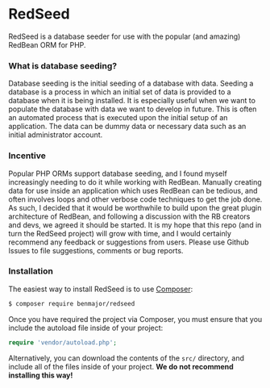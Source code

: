 # RedSeed

RedSeed is a database seeder for use with the popular (and amazing) RedBean ORM for PHP. 

### What is database seeding?

Database seeding is the initial seeding of a database with data. Seeding a database is a process in which an initial set of data is provided to a database when it is being installed. It is especially useful when we want to populate the database with data we want to develop in future. This is often an automated process that is executed upon the initial setup of an application. The data can be dummy data or necessary data such as an initial administrator account. 

### Incentive

Popular PHP ORMs support database seeding, and I found myself increasingly needing to do it while working with RedBean. Manually creating data for use inside an application which uses RedBean can be tedious, and often involves loops and other verbose code techniques to get the job done. As such, I decided that it would be worthwhile to build upon the great plugin architecture of RedBean, and following a discussion with the RB creators and devs, we agreed it should be started. It is my hope that this repo (and in turn the RedSeed project) will grow with time, and I would certainly recommend any feedback or suggestions from users. Please use Github Issues to file suggestions, comments or bug reports.

### Installation

The easiest way to install RedSeed is to use [Composer](https://www.getcomposer.com):

```bash
$ composer require benmajor/redseed
```

Once you have required the project via Composer, you must ensure that you include the autoload file inside of your project:

```php
require 'vendor/autoload.php';
```

Alternatively, you can download the contents of the `src/` directory, and include all of the files inside of your project. **We do not recommend installing this way!**